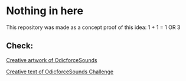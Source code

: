 # Nothing in here

This repository was made as a concept proof of this idea: 1 + 1 = 1 OR 3 

## Check: 

[Creative artwork of OdicforceSounds](https://art.odicforcesounds.com)

[Creative text of OdicforceSounds Challenge](https://wiki.odicforcesounds.com)

